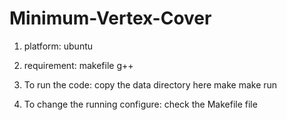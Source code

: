 # Minimum-Vertex-Cover
1. platform:
ubuntu

2. requirement:
makefile
g++

3. To run the code:
copy the data directory here
make
make run

4. To change the running configure:
check the Makefile file
